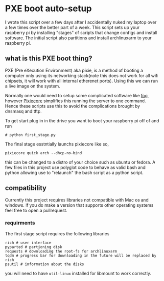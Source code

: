 # PXE boot auto-setup 
I wrote this script over a few days after I accidentally nuked my laptop over a few times over the better part of a week. This script sets up your raspberry pi by installing "stages" of scripts that change configs and install software. The initial script also partitions and install archlinuxarm to your raspberry pi. 

## what is this PXE boot thing?

PXE (Pre eXecution Environment) aka pixie, is a method of booting a computer only using its networking stack(note this does not work for all wifi chipsets, it will work with all internal etherenet ports). Using this we can run a live image on the system. 

Normally one would need to setup some complicated software like [fog](https://fogproject.org/), however [Pixiecore](https://github.com/danderson/netboot/tree/master/pixiecore) simplifies this running the server to one command. Hence these scripts use this to avoid the complications brought by dnsmasq and tftp. 

To get start plug in in the drive you want to boot your raspberry pi off of and run 
```
# python first_stage.py
```
The final stage esstntially launchs pixiecore like so,
```
pixiecore quick arch --dhcp-no-bind
```
this can be changed to a distro of your choice such as ubuntu or fedora. A few files in this project use polyglot code to behave as valid bash and python allowing use to "relaunch" the bash script as a python script.

## compatibility
Currently this project requires libraries not compatible with Mac os and windows. If you do make a version that supports other operating systems feel free to open a pullrequest.

### requirments
The first stage script requires the following libraries
```
rich # user interface
pyparted # partioning disk
requests # downloading the root-fs for archlinuxarm
tqdm # progress bar for downloading in the future will be replaced by rich
psutil # information about the disks
```
you will need to have `util-linux` installed for libmount to work correctly. 
